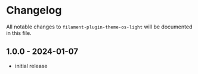 # Changelog

All notable changes to `filament-plugin-theme-os-light` will be documented in this file.

## 1.0.0 - 2024-01-07

- initial release
